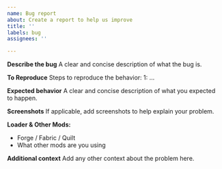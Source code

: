 ```yaml
---
name: Bug report
about: Create a report to help us improve
title: ''
labels: bug
assignees: ''

---
```


**Describe the bug**
A clear and concise description of what the bug is.

**To Reproduce**
Steps to reproduce the behavior:
1: ...

**Expected behavior**
A clear and concise description of what you expected to happen.

**Screenshots**
If applicable, add screenshots to help explain your problem.

**Loader & Other Mods:**
 - Forge / Fabric / Quilt
 - What other mods are you using

**Additional context**
Add any other context about the problem here.
